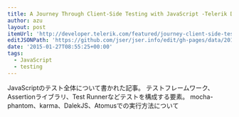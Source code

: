```yaml
---
title: A Journey Through Client-Side Testing with JavaScript -Telerik Developer Network
author: azu
layout: post
itemUrl: 'http://developer.telerik.com/featured/journey-client-side-testing-javascript/'
editJSONPath: 'https://github.com/jser/jser.info/edit/gh-pages/data/2015/01/index.json'
date: '2015-01-27T08:55:25+00:00'
tags:
  - JavaScript
  - testing
---
```

JavaScriptのテスト全体について書かれた記事。
テストフレームワーク、Assertionライブラリ、Test Runnerなどテストを構成する要素。
mocha-phantom、karma、DalekJS、Atomusでの実行方法について
